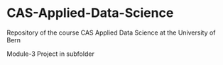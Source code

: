 # CAS-Applied-Data-Science
Repository of the course CAS Applied Data Science at the University of Bern

Module-3 Project in subfolder
